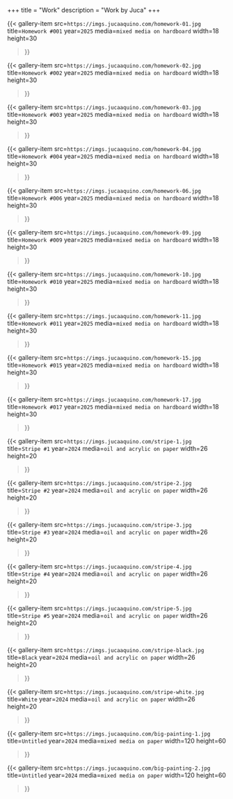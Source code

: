 +++
title = "Work"
description = "Work by Juca"
+++

{{< gallery-item src=`https://imgs.jucaaquino.com/homework-01.jpg`
    title=`Homework #001`
    year=`2025`
    media=`mixed media on hardboard`
    width=18 height=30
>}}

{{< gallery-item src=`https://imgs.jucaaquino.com/homework-02.jpg`
    title=`Homework #002`
    year=`2025`
    media=`mixed media on hardboard`
    width=18 height=30
>}}

{{< gallery-item src=`https://imgs.jucaaquino.com/homework-03.jpg`
    title=`Homework #003`
    year=`2025`
    media=`mixed media on hardboard`
    width=18 height=30
>}}

{{< gallery-item src=`https://imgs.jucaaquino.com/homework-04.jpg`
    title=`Homework #004`
    year=`2025`
    media=`mixed media on hardboard`
    width=18 height=30
>}}

{{< gallery-item src=`https://imgs.jucaaquino.com/homework-06.jpg`
    title=`Homework #006`
    year=`2025`
    media=`mixed media on hardboard`
    width=18 height=30
>}}

{{< gallery-item src=`https://imgs.jucaaquino.com/homework-09.jpg`
    title=`Homework #009`
    year=`2025`
    media=`mixed media on hardboard`
    width=18 height=30
>}}

{{< gallery-item src=`https://imgs.jucaaquino.com/homework-10.jpg`
    title=`Homework #010`
    year=`2025`
    media=`mixed media on hardboard`
    width=18 height=30
>}}

{{< gallery-item src=`https://imgs.jucaaquino.com/homework-11.jpg`
    title=`Homework #011`
    year=`2025`
    media=`mixed media on hardboard`
    width=18 height=30
>}}

{{< gallery-item src=`https://imgs.jucaaquino.com/homework-15.jpg`
    title=`Homework #015`
    year=`2025`
    media=`mixed media on hardboard`
    width=18 height=30
>}}

{{< gallery-item src=`https://imgs.jucaaquino.com/homework-17.jpg`
    title=`Homework #017`
    year=`2025`
    media=`mixed media on hardboard`
    width=18 height=30
>}}

{{< gallery-item src=`https://imgs.jucaaquino.com/stripe-1.jpg`
    title=`Stripe #1`
    year=`2024`
    media=`oil and acrylic on paper`
    width=26 height=20
>}}

{{< gallery-item src=`https://imgs.jucaaquino.com/stripe-2.jpg`
    title=`Stripe #2`
    year=`2024`
    media=`oil and acrylic on paper`
    width=26 height=20
>}}

{{< gallery-item src=`https://imgs.jucaaquino.com/stripe-3.jpg`
    title=`Stripe #3`
    year=`2024`
    media=`oil and acrylic on paper`
    width=26 height=20
>}}

{{< gallery-item src=`https://imgs.jucaaquino.com/stripe-4.jpg`
    title=`Stripe #4`
    year=`2024`
    media=`oil and acrylic on paper`
    width=26 height=20
>}}

{{< gallery-item src=`https://imgs.jucaaquino.com/stripe-5.jpg`
    title=`Stripe #5`
    year=`2024`
    media=`oil and acrylic on paper`
    width=26 height=20
>}}

{{< gallery-item src=`https://imgs.jucaaquino.com/stripe-black.jpg`
    title=`Black`
    year=`2024`
    media=`oil and acrylic on paper`
    width=26 height=20
>}}

{{< gallery-item src=`https://imgs.jucaaquino.com/stripe-white.jpg`
    title=`White`
    year=`2024`
    media=`oil and acrylic on paper`
    width=26 height=20
>}}

{{< gallery-item src=`https://imgs.jucaaquino.com/big-painting-1.jpg`
    title=`Untitled`
    year=`2024`
    media=`mixed media on paper`
    width=120 height=60
>}}

{{< gallery-item src=`https://imgs.jucaaquino.com/big-painting-2.jpg`
    title=`Untitled`
    year=`2024`
    media=`mixed media on paper`
    width=120 height=60
>}}
